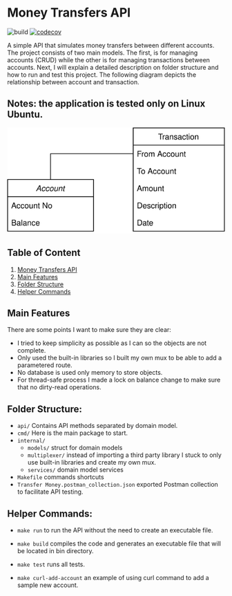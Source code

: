 # Money Transfers API

![build](https://github.com/ehabterra/money-transfers/actions/workflows/ci.yml/badge.svg)
[![codecov](https://codecov.io/github/ehabterra/money-transfers/branch/main/graph/badge.svg)](https://codecov.io/github/ehabterra/money-transfers)

A simple API that simulates money transfers 
between different accounts. The project consists of two main models. The
first, is for managing accounts (CRUD) while the other is for
managing transactions between accounts. 
Next, I will explain a detailed description on folder structure and how
to run and test this project. The following diagram depicts the relationship
between account and transaction.

## Notes: the application is tested only on Linux Ubuntu.

![diagram](diagram.svg "Diagram")

## Table of Content
1. [Money Transfers API](#money-transfers-api)
2. [Main Features](#main-features)
3. [Folder Structure](#folder-structure)
4. [Helper Commands](#helper-commands)

## Main Features

There are some points I want to make sure they are clear:
* I tried to keep simplicity as possible as I can so the objects are not complete.
* Only used the built-in libraries so I built my own mux to be able to add a parametered route.
* No database is used only memory to store objects.
* For thread-safe process I made a lock on balance change to make sure that no dirty-read operations.

## Folder Structure:

* `api/` Contains API methods separated by domain model.
* `cmd/` Here is the main package to start.
* `internal/`
  * `models/` struct for domain models
  * `multiplexer/` instead of importing a third party library I stuck to 
    only use built-in libraries and create my own mux.
  * `services/` domain model services
* `Makefile` commands shortcuts
* `Transfer Money.postman_collection.json` exported Postman collection to
facilitate API testing.


## Helper Commands:

* `make run` to run the API without the need to create an executable file.
  
* `make build` compiles the code and generates an executable file that will
be located in bin directory.
  
* `make test` runs all tests.

* `make curl-add-account` an example of using curl command to add a sample
new account.

